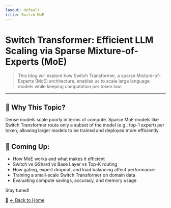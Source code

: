```yaml
---
layout: default
title: Switch MoE
---
```


# Switch Transformer: Efficient LLM Scaling via Sparse Mixture-of-Experts (MoE)

> This blog will explore how Switch Transformer, a sparse Mixture-of-Experts (MoE) architecture, enables us to scale large language models while keeping computation per token low.

---

## 🚀 Why This Topic?

Dense models scale poorly in terms of compute. Sparse MoE models like Switch Transformer route only a subset of the model (e.g., top-1 expert) per token, allowing larger models to be trained and deployed more efficiently.

## 📌 Coming Up:

- How MoE works and what makes it efficient
- Switch vs GShard vs Base Layer vs Top-K routing
- How gating, expert dropout, and load balancing affect performance
- Training a small-scale Switch Transformer on domain data
- Evaluating compute savings, accuracy, and memory usage

Stay tuned!

🔗 [← Back to Home](../index.html)
